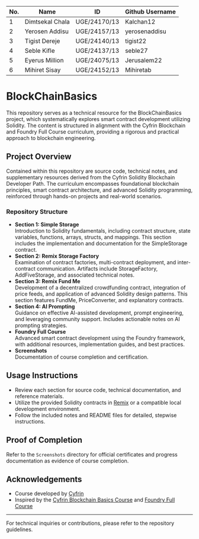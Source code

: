 
| No. | Name                 | ID                | Github Username     | 
|-----|---------------------|--------------------|----------------------
| 1   | Dimtsekal Chala     |  UGE/24170/13      | Kalchan12           |
| 2   | Yerosen Addisu      | UGE/24157/13       | yerosenaddisu       |
| 3   | Tigist Dereje       |  UGE/24140/13      | tigist22            |
| 4   | Seble Kifle         | UGE/24137/13       | seble27             |
| 5   | Eyerus Million      |  UGE/24075/13      | Jerusalem22         |
| 6   | Mihiret Sisay       |  UGE/24152/13      | Mihiretab           |




# BlockChainBasics

This repository serves as a technical resource for the BlockChainBasics project, which systematically explores smart contract development utilizing Solidity. The content is structured in alignment with the Cyfrin Blockchain and Foundry Full Course curriculum, providing a rigorous and practical approach to blockchain engineering.

## Project Overview
Contained within this repository are source code, technical notes, and supplementary resources derived from the Cyfrin Solidity Blockchain Developer Path. The curriculum encompasses foundational blockchain principles, smart contract architecture, and advanced Solidity programming, reinforced through hands-on projects and real-world scenarios.

### Repository Structure
- **Section 1: Simple Storage**  
  Introduction to Solidity fundamentals, including contract structure, state variables, functions, arrays, structs, and mappings. This section includes the implementation and documentation for the SimpleStorage contract.
- **Section 2: Remix Storage Factory**  
  Examination of contract factories, multi-contract deployment, and inter-contract communication. Artifacts include StorageFactory, AddFiveStorage, and associated technical notes.
- **Section 3: Remix Fund Me**  
  Development of a decentralized crowdfunding contract, integration of price feeds, and application of advanced Solidity design patterns. This section features FundMe, PriceConverter, and explanatory contracts.
- **Section 4: AI Prompting**  
  Guidance on effective AI-assisted development, prompt engineering, and leveraging community support. Includes actionable notes on AI prompting strategies.
- **Foundry Full Course**  
  Advanced smart contract development using the Foundry framework, with additional resources, implementation guides, and best practices.
- **Screenshots**  
  Documentation of course completion and certification.

## Usage Instructions
- Review each section for source code, technical documentation, and reference materials.
- Utilize the provided Solidity contracts in [Remix](https://remix.ethereum.org/) or a compatible local development environment.
- Follow the included notes and README files for detailed, stepwise instructions.

## Proof of Completion
Refer to the `Screenshots` directory for official certificates and progress documentation as evidence of course completion.

## Acknowledgements
- Course developed by [Cyfrin](https://github.com/Cyfrin)
- Inspired by the [Cyfrin Blockchain Basics Course](https://github.com/Cyfrin/blockchain-basics-cu) and [Foundry Full Course](https://github.com/Cyfrin/foundry-full-course-cu)

---

For technical inquiries or contributions, please refer to the repository guidelines.